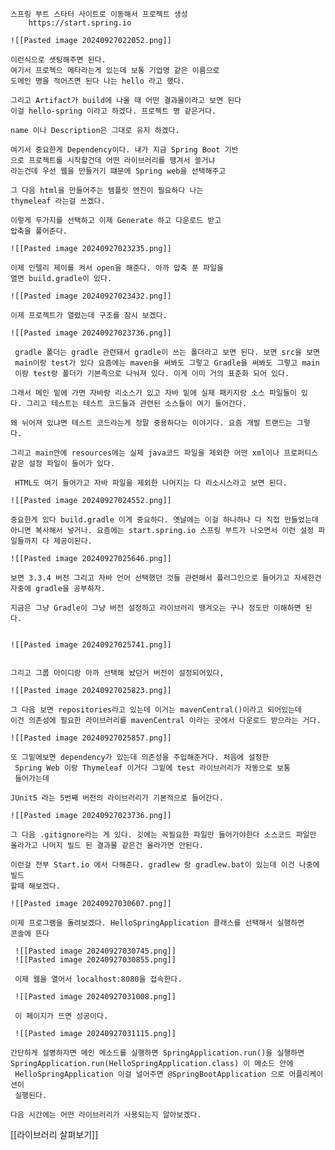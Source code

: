 	스프링 부트 스타터 사이트로 이동해서 프로젝트 생성
		https://start.spring.io
		
	![[Pasted image 20240927022052.png]]

	이런식으로 셋팅해주면 된다. 
	여기서 프로젝으 메타라는게 있는데 보통 기업명 같은 이름으로
	도메인 명을 적어즈면 된다 나는 hello 라고 했다.

	그리고 Artifact가 build에 나올 때 어떤 결과물이라고 보면 된다
	이걸 hello-spring 이라고 하겠다. 프로젝트 명 같은거다.

	name 이나 Description은 그대로 유지 하겠다.

	여기서 중요한게 Dependency이다. 내가 지금 Spring Boot 기반
	으로 프로젝트를 시작할건데 어떤 라이브러리를 땡겨서 쓸거냐
	라는건데 우선 웹을 만들거기 떄문에 Spring web을 선택해주고

	그 다음 html을 만들어주는 템플릿 엔진이 필요하다 나는 
	thymeleaf 라는걸 쓰겠다.

	이렇게 두가지를 선택하고 이제 Generate 하고 다운로드 받고
	압축을 풀어준다.

	![[Pasted image 20240927023235.png]]
	
	이제 인텔리 제이를 켜서 open을 해준다. 아까 압축 푼 파일을
	열면 build.gradle이 있다. 

	![[Pasted image 20240927023432.png]]
	
	이제 프로젝트가 열렸는데 구조를 잠시 보겠다.
	 
	![[Pasted image 20240927023736.png]]
	
	 gradle 폴더는 gradle 관련돼서 gradle이 쓰는 폴더라고 보면 된다. 보면 src을 보면 
	 main이랑 test가 있다 요즘에는 maven을 써봐도 그렇고 Gradle을 써봐도 그렇고 main
	 이랑 test랑 폴더가 기본족으로 나눠져 있다. 이게 이미 거의 표준화 되어 있다. 

	그래서 메인 밑에 가면 자바랑 리소스가 있고 자바 밑에 실제 패키지랑 소스 파일들이 있
	다. 그리고 테스트는 테스트 코드들과 관련된 소스들이 여기 들어간다.

	왜 뉘어져 있냐면 테스트 코드라는게 정말 중용하다는 이야기다. 요즘 개발 트랜드는 그렇
	다.

	그리고 main안에 resources에는 실제 java코드 파일을 제외한 어떤 xml이나 프로퍼티스
	같은 설정 파일이 들어가 있다.

	 HTML도 여기 들어가고 자바 파일을 제외한 나머지는 다 리소시스라고 보면 된다.

	![[Pasted image 20240927024552.png]]
	
	중요한게 있다 build.gradle 이게 중요하다. 옛날에는 이걸 하나하나 다 직접 만들었는데 
	아니면 복사해서 넣거나. 요즘에는 start.spring.io 스프링 부트가 나오면서 이런 설정 파
	일들까지 다 제공이된다.
	
	![[Pasted image 20240927025646.png]]
	
	보면 3.3.4 버전 그리고 자바 언어 선택했던 것들 관련해서 플러그인으로 들어가고 자세한건
	자중에 gradle을 공부하자.

	지금은 그냥 Gradle이 그냥 버전 설정하고 라이브러리 땡겨오는 구나 정도만 이해하면 된
	다.

	
	![[Pasted image 20240927025741.png]]
	
	
	그리고 그룹 아이디랑 아까 선택해 놨던거 버전이 설정되어있다,

	![[Pasted image 20240927025823.png]]

	그 다음 보면 repositories라고 있는데 이거는 mavenCentral()이라고 되어있는데 
	이건 의존성에 필요한 라이브러리를 mavenCentral 이라는 곳에서 다운로드 받으라는 거다.

	![[Pasted image 20240927025857.png]]
	
	또 그밑에보면 dependency가 있는데 의존성을 주입해준거다. 처음에 설정한
	 Spring Web 이랑 Thymeleaf 이거다 그밑에 test 라이브러리가 자동으로 보통
	 들어가는데 

	JUnit5 라는 5번째 버전의 라이브러리가 기본적으로 들어간다.

	![[Pasted image 20240927023736.png]]
	
	그 다음 .gitignore라는 게 있다. 깃에는 꼭필요한 파일만 들어가야한다 소스코드 파일만 
	올라가고 나머지 빌드 된 결과물 같은건 올라가면 안된다. 

	이런걸 전부 Start.io 에서 다해준다. gradlew 랑 gradlew.bat이 있는데 이건 나중에 빌드
	할때 해보겠다.

	![[Pasted image 20240927030607.png]]

	이제 프로그램을 돌려보겠다. HelloSpringApplication 클래스를 선택해서 실행하면
	콘솔에 뜬다
	
	 ![[Pasted image 20240927030745.png]]
	 ![[Pasted image 20240927030855.png]]
	 
	 이제 웹을 열어서 localhost:8080을 접속한다.
	 
	 ![[Pasted image 20240927031008.png]]
	 
	 이 페이지가 뜨면 성공이다. 
	 
	 ![[Pasted image 20240927031115.png]]

	간단하게 설명하자면 메인 메소드를 실행하면 SpringApplication.run()을 실행하면
	SpringApplication.run(HelloSpringApplication.class) 이 메소드 안에
	 HelloSpringApplication 이걸 널어주면 @SpringBootApplication 으로 어플리케이션이
	 실행된다.
	 
	다음 시간에는 어떤 라이브러리가 사용되는지 알아보겠다. 

[[라이브러리 살펴보기]]